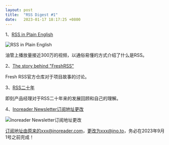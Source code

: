 ```yaml
---
layout: post
title:  "RSS Digest #1"
date:   2023-01-17 18:17:25 +0800
---
```


1、[RSS in Plain English](https://www.youtube.com/watch?v=0klgLsSxGsU)

![RSS in Plain English](https://vip2.loli.io/2023/01/21/6AahbK4zvE7Yi8r.webp)

油管上播放量接近300万的视频，以通俗易懂的方式介绍了什么是RSS。

2、[The story behind "FreshRSS"](https://github.com/FreshRSS/FreshRSS/discussions/3840)

Fresh RSS官方仓库对于项目故事的讨论。

3、[RSS二十年](https://mp.weixin.qq.com/s/VUhz2Tg08UqYSAZB6nU9MQ)

即刻产品经理对于RSS二十年来的发展回顾和自己的理解。

4、[Inoreader Newsletter订阅地址更改](https://api.raindrop.io/v1/raindrop/504343793/file?type=application/pdf)

![Inoreader Newsletter订阅地址更改](https://vip2.loli.io/2023/01/21/DSfkwAuREa2ljob.webp)

订阅地址由原来的xxx@inoreader.com，更改为xxx@ino.to，务必在2023年9月1号之前完成！

